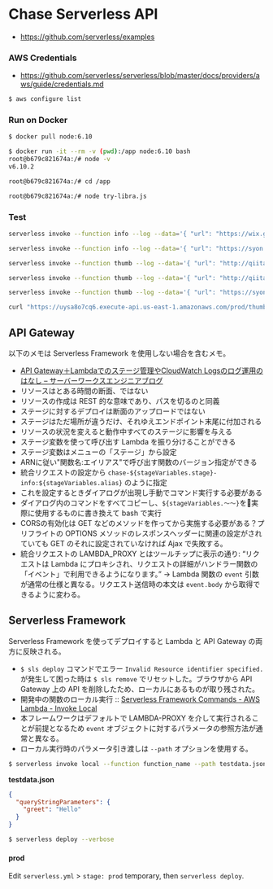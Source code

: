 Chase Serverless API
====================

- https://github.com/serverless/examples


### AWS Credentials

- https://github.com/serverless/serverless/blob/master/docs/providers/aws/guide/credentials.md

```bash
$ aws configure list
```

### Run on Docker

```bash
$ docker pull node:6.10

$ docker run -it --rm -v (pwd):/app node:6.10 bash
root@b679c821674a:/# node -v
v6.10.2

root@b679c821674a:/# cd /app

root@b679c821674a:/# node try-libra.js
```

### Test

```bash
serverless invoke --function info --log --data='{ "url": "https://wix.github.io/react-native-navigation/#/screen-api?id=poptorootparams-" }'
```

```bash
serverless invoke --function info --log --data='{ "url": "https://syon.github.io/refills/rid/1495884/" }'
```

```bash
serverless invoke --function thumb --log --data='{ "url": "http://qiita.com/clockmaker/items/2a6ba69ef6e452844adf", "pocket_id": "1698793461", "suggested": "https://qiita-image-store.s3.amazonaws.com/0/2544/8ecf3c51-3ee4-3d81-3666-8f421b2ea12a.jpeg"}'
```

```bash
serverless invoke --function thumb --log --data='{ "url": "http://qiita.com/szk3/items/298dfc8bb86ba802617f", "pocket_id": "1184649995", "suggested": "https://cdn.qiita.com/emoji/twemoji/unicode/1f617.png"}'
```

```bash
serverless invoke --function thumb --log --data='{ "url": "https://syon.github.io/refills/rid/1495884/", "pocket_id": "1761611352", "suggested": "undefined"}'
```

```bash
curl "https://uysa8o7cq6.execute-api.us-east-1.amazonaws.com/prod/thumb?url=http://yutoma233.hatenablog.com/entry/2017/04/28/073000&pocket_id=1719054137"
```


## API Gateway

以下のメモは Serverless Framework を使用しない場合を含むメモ。

- [API Gateway＋Lambdaでのステージ管理やCloudWatch Logsのログ運用のはなし – サーバーワークスエンジニアブログ](http://blog.serverworks.co.jp/tech/2017/02/01/apigateway-lambda-cloudwatchlogs/)
- リソースはとある時間の断面、ではない
- リソースの作成は REST 的な意味であり、パスを切るのと同義
- ステージに対するデプロイは断面のアップロードではない
- ステージはただ場所が違うだけ、それゆえエンドポイント末尾に付加される
- リソースの状況を変えると動作中すべてのステージに影響を与える
- ステージ変数を使って呼び出す Lambda を振り分けることができる
- ステージ変数はメニューの「ステージ」から設定
- ARNに従い"関数名:エイリアス"で呼び出す関数のバージョン指定ができる
- 統合リクエストの設定から `chase-${stageVariables.stage}-info:${stageVariables.alias}` のように指定
- これを設定するときダイアログが出現し手動でコマンド実行する必要がある
- ダイアログ内のコマンドをすべてコピーし、`${stageVariables.〜〜}`を実際に使用するものに書き換えて bash で実行
- CORSの有効化は GET などのメソッドを作ってから実施する必要がある？プリフライトの OPTIONS メソッドのレスポンスヘッダーに関連の設定がされていても GET のそれに設定されていなければ Ajax で失敗する。
- 統合リクエストの LAMBDA_PROXY とはツールチップに表示の通り: “リクエストは Lambda にプロキシされ、リクエストの詳細がハンドラー関数の「イベント」で利用できるようになります。” → Lambda 関数の `event` 引数が通常の仕様と異なる。リクエスト送信時の本文は `event.body` から取得できるように変わる。


## Serverless Framework

Serverless Framework を使ってデプロイすると Lambda と API Gateway の両方に反映される。

- `$ sls deploy` コマンドでエラー `Invalid Resource identifier specified.`
  が発生して困った時は `$ sls remove` でリセットした。ブラウザから API Gateway 上の API を削除したため、ローカルにあるものが取り残された。
- 開発中の関数のローカル実行 :: [Serverless Framework Commands \- AWS Lambda \- Invoke Local](https://serverless.com/framework/docs/providers/aws/cli-reference/invoke-local/)
- 本フレームワークはデフォルトで LAMBDA-PROXY を介して実行されることが前提となるため `event` オブジェクトに対するパラメータの参照方法が通常と異なる。
- ローカル実行時のパラメータ引き渡しは `--path` オプションを使用する。

```bash
$ serverless invoke local --function function_name --path testdata.json
```

__testdata.json__
```json
{
  "queryStringParameters": {
    "greet": "Hello"
  }
}
```

```bash
$ serverless deploy --verbose
```

#### prod

Edit `serverless.yml` > `stage: prod` temporary, then `serverless deploy`.
